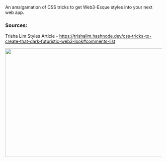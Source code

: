  An amalgamation of CSS tricks to get Web3-Esque styles into your next web app.

### Sources:

Trisha Lim Styles Article -
https://trishalim.hashnode.dev/css-tricks-to-create-that-dark-futuristic-web3-look#comments-list

<img src="https://user-images.githubusercontent.com/59552589/160939642-47825261-863c-4fbe-b112-2650e6b1e2fb.png" width="600" height="350" />


